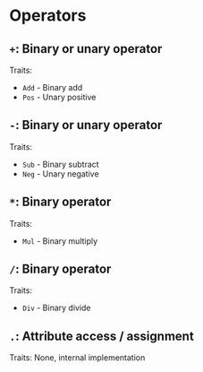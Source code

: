 # Operators

## ```+```: Binary or unary operator
Traits:
- ```Add``` - Binary add
- ```Pos``` - Unary positive

## ```-```: Binary or unary operator
Traits:
- ```Sub``` - Binary subtract
- ```Neg``` - Unary negative

## ```*```: Binary operator
Traits:
- ```Mul``` - Binary multiply

## ```/```: Binary operator
Traits:
- ```Div``` - Binary divide

## ```.```: Attribute access / assignment
Traits:
None, internal implementation